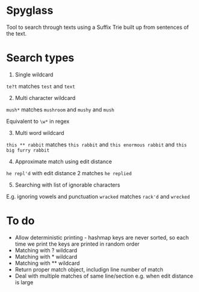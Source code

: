 # Spyglass

Tool to search through texts using a Suffix Trie built up from sentences of the text.

# Search types

1. Single wildcard

`te?t` matches `test` and `text`

2. Multi character wildcard

`mush*` matches `mushroom` and `mushy` and `mush`

Equivalent to `\w*` in regex

3. Multi word wildcard

`this ** rabbit` matches `this rabbit` and `this enormous rabbit` and `this big furry rabbit`

4. Approximate match using edit distance

`he repl'd` with edit distance 2 matches `he replied`

5. Searching with list of ignorable characters

E.g. ignoring vowels and punctuation `wracked` matches `rack'd` and `wrecked`

# To do

* Allow deterministic printing - hashmap keys are never sorted, so each time we print the keys are printed in random order
* Matching with ? wildcard
* Matching with * wildcard
* Matching with ** wildcard
* Return proper match object, includign line number of match
* Deal with multiple matches of same line/section e.g. when edit distance is large

